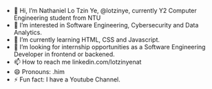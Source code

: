 - 👋 Hi, I’m Nathaniel Lo Tzin Ye, @lotzinye, currently Y2 Computer Engineering student from NTU 
- 👀 I’m interested in Software Engineering, Cybersecurity and Data Analytics.
- 🌱 I’m currently learning HTML, CSS and Javascript.
- 💞️ I’m looking for internship opportunities as a Software Engineering Developer in frontend or backened.
- 📫 How to reach me linkedin.com/lotzinyenat
- 😄 Pronouns: .him
- ⚡ Fun fact: I have a Youtube Channel.

<!---
lotzinye/lotzinye is a ✨ special ✨ repository because its `README.md` (this file) appears on your GitHub profile.
You can click the Preview link to take a look at your changes.
--->
